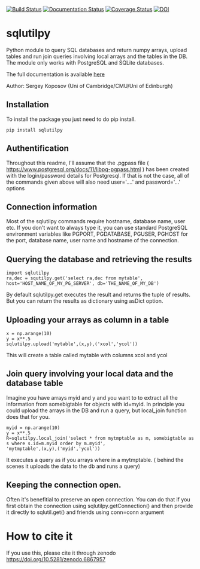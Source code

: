 [![Build Status](https://github.com/segasai/sqlutilpy/workflows/Testing/badge.svg)](https://github.com/segasai/sqlutilpy/actions)
[![Documentation Status](https://readthedocs.org/projects/sqlutilpy/badge/?version=latest)](http://sqlutilpy.readthedocs.io/en/latest/?badge=latest)
[![Coverage Status](https://coveralls.io/repos/github/segasai/sqlutilpy/badge.svg?branch=master)](https://coveralls.io/github/segasai/sqlutilpy?branch=master)
[![DOI](https://zenodo.org/badge/DOI/10.5281/zenodo.6867957.svg)](https://doi.org/10.5281/zenodo.6867957)

# sqlutilpy
Python module to query SQL databases and return numpy arrays, upload
tables and run join queries involving local arrays and the tables in the DB.
The module only works with PostgreSQL and SQLite databases.

The full documentation is available [here](http://sqlutilpy.readthedocs.io/en/latest/)

Author: Sergey Koposov (Uni of Cambridge/CMU/Uni of Edinburgh)

## Installation
To install the package you just need to do pip install. 

```
pip install sqlutilpy
```
## Authentification
Throughout this readme, I'll assume that the .pgpass file ( https://www.postgresql.org/docs/11/libpq-pgpass.html ) 
has been created with the login/password details for Postgresql. If that is not the case, all of the 
commands given above will also need user='....' and password='...' options

## Connection information

Most of the sqlutilpy commands require hostname, database name, user etc. 
If you don't want to always type it, you can use standard PostgreSQL environment variables
like PGPORT, PGDATABASE, PGUSER, PGHOST for the port, database name, user name and hostname
of the connection. 


## Querying the database and retrieving the results
```
import sqlutilpy
ra,dec = squtilpy.get('select ra,dec from mytable', host='HOST_NAME_OF_MY_PG_SERVER', db='THE_NAME_OF_MY_DB')
```

By default sqlutilpy.get executes the result and returns the tuple of 
results. But you can return the results as dictionary using asDict option.

## Uploading your arrays as column in a table
```
x = np.arange(10)                                                   
y = x**.5                                                           
sqlutilpy.upload('mytable',(x,y),('xcol','ycol'))    
``` 
This will create a table called mytable with columns xcol and ycol 

## Join query involving your local data and the database table

Imagine you have arrays myid and y and you want to to extract all the 
information from somebigtable for objects with id=myid. In principle
you could upload the arrays in the DB and run a query, but local_join function does that for you.

```
myid = np.arange(10)
y = x**.5
R=sqlutilpy.local_join('select * from mytmptable as m, somebigtable as s where s.id=m.myid order by m.myid',                                                                            
'mytmptable',(x,y),('myid','ycol'))
```
It executes a query as if you arrays where in a mytmptable. ( behind the scenes
it uploads the data to the db and runs a query)


## Keeping the connection open. 

Often it's benefitial to preserve an open connection. You can do that if you first 
obtain the connection using sqlutilpy.getConnection() and then provide it directly
to sqlutil.get() and friends using conn=conn argument


# How to cite it
If you use this, please cite it through zenodo https://doi.org/10.5281/zenodo.6867957
